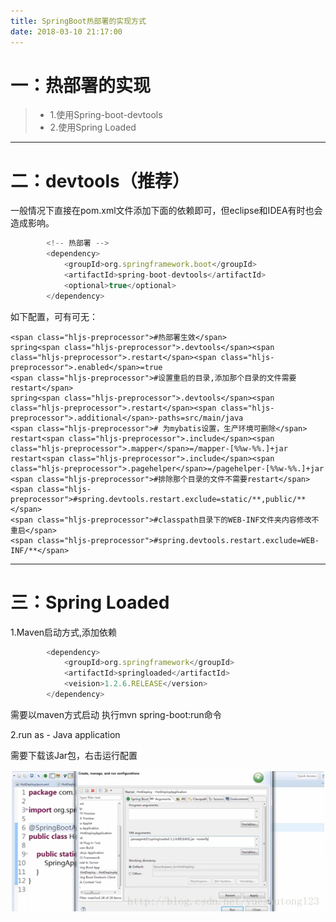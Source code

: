 ```yaml
---
title: SpringBoot热部署的实现方式
date: 2018-03-10 21:17:00
---
```

# 一：热部署的实现

>*  1.使用Spring-boot-devtools
>*  2.使用Spring Loaded

---

# 二：devtools（推荐）

一般情况下直接在pom.xml文件添加下面的依赖即可，但eclipse和IDEA有时也会造成影响。

```javascript
        <!-- 热部署 -->
        <dependency>
            <groupId>org.springframework.boot</groupId>
            <artifactId>spring-boot-devtools</artifactId>
            <optional>true</optional>
        </dependency>
```

如下配置，可有可无：

```
<span class="hljs-preprocessor">#热部署生效</span>
spring<span class="hljs-preprocessor">.devtools</span><span class="hljs-preprocessor">.restart</span><span class="hljs-preprocessor">.enabled</span>=true
<span class="hljs-preprocessor">#设置重启的目录,添加那个目录的文件需要restart</span>
spring<span class="hljs-preprocessor">.devtools</span><span class="hljs-preprocessor">.restart</span><span class="hljs-preprocessor">.additional</span>-paths=src/main/java
<span class="hljs-preprocessor"># 为mybatis设置，生产环境可删除</span>
restart<span class="hljs-preprocessor">.include</span><span class="hljs-preprocessor">.mapper</span>=/mapper-[%%w-%%.]+jar
restart<span class="hljs-preprocessor">.include</span><span class="hljs-preprocessor">.pagehelper</span>=/pagehelper-[%%w-%%.]+jar
<span class="hljs-preprocessor">#排除那个目录的文件不需要restart</span>
<span class="hljs-preprocessor">#spring.devtools.restart.exclude=static/**,public/**</span>
<span class="hljs-preprocessor">#classpath目录下的WEB-INF文件夹内容修改不重启</span>
<span class="hljs-preprocessor">#spring.devtools.restart.exclude=WEB-INF/**</span>
```

---

# 三：Spring Loaded

1.Maven启动方式,添加依赖

```javascript
        <dependency>
            <groupId>org.springframework</groupId>
            <artifactId>springloaded</artifactId>
            <veision>1.2.6.RELEASE</version>
        </dependency>
```

需要以maven方式启动 
执行mvn spring-boot:run命令

2.run as - Java application

需要下载该Jar包，右击运行配置

![](./20180310SpringBoot热部署的实现方式/1136672-20190623134033406-240474200.png)
